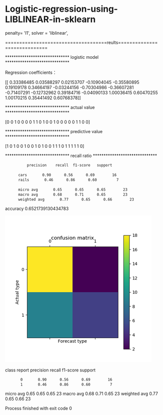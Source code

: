 # Logistic-regression-using-LIBLINEAR-in-sklearn
penalty= 'l1', solver = 'liblinear',

====================================reults=============================

****************************** logistic model ******************************

Regression coefficients：

[[ 0.33386485  0.03588297  0.02153707 -0.10904045 -0.35580895  0.19109178
   0.34664197 -0.03244156 -0.70304986 -0.36607281 -0.71407291 -0.12732962
   0.39184716 -0.04090133  1.00036415  0.60470255  1.00170215  0.35441492
   0.60768378]]
   
****************************** actual value ******************************

[0 0 1 0 0 0 0 1 1 0 1 0 0 1 0 0 0 0 0 1 1 0 0]

****************************** predictive value ******************************

[1 0 1 0 0 1 0 0 1 0 1 0 0 1 1 1 0 1 1 1 1 1 0]

****************************** recall ratio ******************************

              precision    recall  f1-score   support

          cars       0.90      0.56      0.69        16
          rails       0.46      0.86      0.60         7

          micro avg       0.65      0.65      0.65        23
          macro avg       0.68      0.71      0.65        23
          weighted avg       0.77      0.65      0.66        23

accuracy 0.6521739130434783

![confusion matrix](https://github.com/yukiiwong/Logistic-regression-using-LIBLINEAR-in-sklearn/blob/master/Figure_1.png)

class report              precision    recall  f1-score   support

           0       0.90      0.56      0.69        16
           1       0.46      0.86      0.60         7

   micro avg       0.65      0.65      0.65        23
   macro avg       0.68      0.71      0.65        23
weighted avg       0.77      0.65      0.66        23


Process finished with exit code 0
